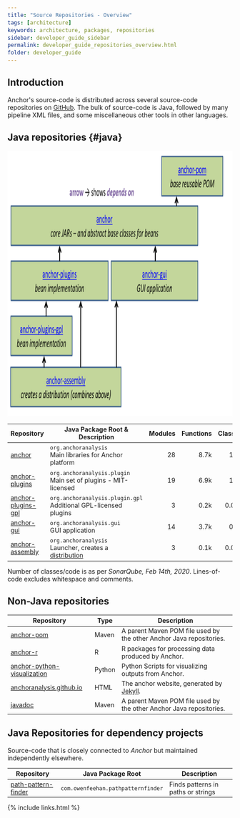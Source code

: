 ```yaml
---
title: "Source Repositories - Overview"
tags: [architecture]
keywords: architecture, packages, repositories
sidebar: developer_guide_sidebar
permalink: developer_guide_repositories_overview.html
folder: developer_guide
---
```


## Introduction

Anchor's source-code is distributed across several source-code repositories on [GitHub](https://github.com/anchoranalysis/). The bulk of source-code is Java, followed by many pipeline XML files, and some miscellaneous other tools in other languages. 

## Java repositories {#java}

<img src="/images/dependencies_java_repositories.png" width="1050px" height="594px" alt="Dependencies among java repositories" usemap="#javadependencies">

<map name="javadependencies">
  <area shape="rect" coords="1004,14,716,99" alt="anchor-pom" href="/developer_guide_repositories_anchor_pom.html">
</map>

<script src="http://ajax.googleapis.com/ajax/libs/jquery/1.11.0/jquery.min.js"></script>
<script type="text/javascript" src="https://raw.githubusercontent.com/davidjbradshaw/imagemap-resizer/master/js/imageMapResizer.min.js"></script>
<script type="text/javascript">
$('map').imageMapResize();
</script>
	
<!-- <area shape="rect" coords="16,120,888,209" alt="anchor" href="/developer_guide_repositories_anchor.html">
  <area shape="rect" coords="15,245,455,88" alt="anchor-plugins" href="/developer_guide_repositories_anchor_plugins.html">
  <area shape="rect" coords="484,246,406,88" alt="anchor-gui" href="/developer_guide_repositories_anchor_gui.html">-->

| Repository | Java Package Root &amp; Description | Modules | Functions | Classes | Lines&#x2011;of&#x2011;Code |
|------------|-------------|-----------:|-----------:|---------------:|---------------:|
| [anchor](/developer_guide_repositories_anchor.html) | `org.anchoranalysis`<br>Main libraries for Anchor platform | 28 | 8.7k | 1.6k | 66k |
| [anchor-plugins](/developer_guide_repositories_anchor_plugins.html) | `org.anchoranalysis.plugin`<br>Main set of plugins - MIT-licensed | 19 | 6.9k | 1.2k | 62k |
| [anchor-plugins-gpl](/developer_guide_repositories_anchor_plugins_gpl.html) | `org.anchoranalysis.plugin.gpl`<br>Additional GPL-licensed plugins | 3 | 0.2k | 0.03k | 3k |
| [anchor-gui](/developer_guide_repositories_anchor_gui.html)  | `org.anchoranalysis.gui`<br>GUI application | 14 | 3.7k | 0.8k | 38k |
| [anchor-assembly](/developer_guide_repositories_anchor_assembly.html)  | `org.anchoranalysis`<br>Launcher, creates a [distribution](/developer_guide_anchor_distribution.html) | 3 | 0.1k | 0.03k | 2k |

Number of classes/code is as per *SonarQube, Feb 14th, 2020*. Lines-of-code excludes whitespace and comments.

## Non-Java repositories

| Repository | Type | Description |
|------------|-------------|-------------|
| [anchor-pom](/developer_guide_repositories_anchor_pom.html) | Maven | A parent Maven POM file used by the other Anchor Java repositories. |
| [anchor-r](/developer_guide_repositories_anchor_r.html) | R | R packages for processing data produced by Anchor. |
| [anchor-python-visualization](/developer_guide_repositories_anchor_python_visualization.html) | Python | Python Scripts for visualizing outputs from Anchor. |
| [anchoranalysis.github.io](/developer_guide_repositories_anchoranalysis_github_io.html) | HTML | The anchor website, generated by [Jekyll](https://jekyllrb.com/). |
| [javadoc](/developer_guide_repositories_javadoc.html) | Maven | A parent Maven POM file used by the other Anchor Java repositories. |

## Java Repositories for dependency projects

Source-code that is closely connected to *Anchor* but maintained independently elsewhere.

| Repository | Java Package Root | Description |
|------------|-------------|-------------|
| [path-pattern-finder](https://path-pattern-finder.github.io/) | `com.owenfeehan.pathpatternfinder` | Finds patterns in paths or strings |

{% include links.html %}
